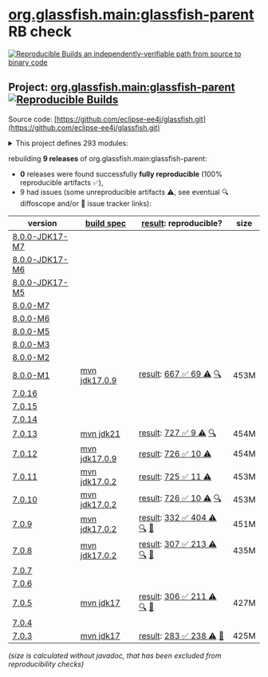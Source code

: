 [org.glassfish.main:glassfish-parent](https://central.sonatype.com/artifact/org.glassfish.main/glassfish-parent/versions) RB check
=======

[![Reproducible Builds](https://reproducible-builds.org/images/logos/rb.svg) an independently-verifiable path from source to binary code](https://reproducible-builds.org/)

## Project: [org.glassfish.main:glassfish-parent](https://central.sonatype.com/artifact/org.glassfish.main/glassfish-parent/versions) [![Reproducible Builds](https://img.shields.io/endpoint?url=https://raw.githubusercontent.com/jvm-repo-rebuild/reproducible-central/master/content/org/glassfish/main/badge.json)](https://github.com/jvm-repo-rebuild/reproducible-central/blob/master/content/org/glassfish/main/README.md)

Source code: [https://github.com/eclipse-ee4j/glassfish.git](https://github.com/eclipse-ee4j/glassfish.git)

<details><summary>This project defines 293 modules:</summary>

* [org.glassfish.docs:distribution](https://central.sonatype.com/artifact/org.glassfish.docs/distribution/8.0.0-M1)
* [org.glassfish.docs:docs](https://central.sonatype.com/artifact/org.glassfish.docs/docs/8.0.0-M1)
* [org.glassfish.main.admin:admin](https://central.sonatype.com/artifact/org.glassfish.main.admin/admin/8.0.0-M1)
* [org.glassfish.main.admin:admin-cli](https://central.sonatype.com/artifact/org.glassfish.main.admin/admin-cli/8.0.0-M1)
* [org.glassfish.main.admin:admin-core](https://central.sonatype.com/artifact/org.glassfish.main.admin/admin-core/8.0.0-M1)
* [org.glassfish.main.admin:admin-util](https://central.sonatype.com/artifact/org.glassfish.main.admin/admin-util/8.0.0-M1)
* [org.glassfish.main.admin:appserver-cli](https://central.sonatype.com/artifact/org.glassfish.main.admin/appserver-cli/8.0.0-M1)
* [org.glassfish.main.admin:appserver-domain](https://central.sonatype.com/artifact/org.glassfish.main.admin/appserver-domain/8.0.0-M1)
* [org.glassfish.main.admin:backup](https://central.sonatype.com/artifact/org.glassfish.main.admin/backup/8.0.0-M1)
* [org.glassfish.main.admin:cli-optional](https://central.sonatype.com/artifact/org.glassfish.main.admin/cli-optional/8.0.0-M1)
* [org.glassfish.main.admin:config-api](https://central.sonatype.com/artifact/org.glassfish.main.admin/config-api/8.0.0-M1)
* [org.glassfish.main.admin:gf-restadmin-connector](https://central.sonatype.com/artifact/org.glassfish.main.admin/gf-restadmin-connector/8.0.0-M1)
* [org.glassfish.main.admin:launcher](https://central.sonatype.com/artifact/org.glassfish.main.admin/launcher/8.0.0-M1)
* [org.glassfish.main.admin:monitoring-core](https://central.sonatype.com/artifact/org.glassfish.main.admin/monitoring-core/8.0.0-M1)
* [org.glassfish.main.admin:nucleus-admin](https://central.sonatype.com/artifact/org.glassfish.main.admin/nucleus-admin/8.0.0-M1)
* [org.glassfish.main.admin:nucleus-domain](https://central.sonatype.com/artifact/org.glassfish.main.admin/nucleus-domain/8.0.0-M1)
* [org.glassfish.main.admin:rest-client](https://central.sonatype.com/artifact/org.glassfish.main.admin/rest-client/8.0.0-M1)
* [org.glassfish.main.admin:rest-service](https://central.sonatype.com/artifact/org.glassfish.main.admin/rest-service/8.0.0-M1)
* [org.glassfish.main.admin:rest-service-parent](https://central.sonatype.com/artifact/org.glassfish.main.admin/rest-service-parent/8.0.0-M1)
* [org.glassfish.main.admin:rest-testing](https://central.sonatype.com/artifact/org.glassfish.main.admin/rest-testing/8.0.0-M1)
* [org.glassfish.main.admin:server-mgmt](https://central.sonatype.com/artifact/org.glassfish.main.admin/server-mgmt/8.0.0-M1)
* [org.glassfish.main.admingui.connector:gf-admingui-connector](https://central.sonatype.com/artifact/org.glassfish.main.admingui.connector/gf-admingui-connector/8.0.0-M1)
* [org.glassfish.main.admingui:admingui](https://central.sonatype.com/artifact/org.glassfish.main.admingui/admingui/8.0.0-M1)
* [org.glassfish.main.admingui:console-cluster-plugin](https://central.sonatype.com/artifact/org.glassfish.main.admingui/console-cluster-plugin/8.0.0-M1)
* [org.glassfish.main.admingui:console-common](https://central.sonatype.com/artifact/org.glassfish.main.admingui/console-common/8.0.0-M1)
* [org.glassfish.main.admingui:console-common-full-plugin](https://central.sonatype.com/artifact/org.glassfish.main.admingui/console-common-full-plugin/8.0.0-M1)
* [org.glassfish.main.admingui:console-community-branding-plugin](https://central.sonatype.com/artifact/org.glassfish.main.admingui/console-community-branding-plugin/8.0.0-M1)
* [org.glassfish.main.admingui:console-concurrent-plugin](https://central.sonatype.com/artifact/org.glassfish.main.admingui/console-concurrent-plugin/8.0.0-M1)
* [org.glassfish.main.admingui:console-corba-plugin](https://central.sonatype.com/artifact/org.glassfish.main.admingui/console-corba-plugin/8.0.0-M1)
* [org.glassfish.main.admingui:console-core](https://central.sonatype.com/artifact/org.glassfish.main.admingui/console-core/8.0.0-M1)
* [org.glassfish.main.admingui:console-ejb-lite-plugin](https://central.sonatype.com/artifact/org.glassfish.main.admingui/console-ejb-lite-plugin/8.0.0-M1)
* [org.glassfish.main.admingui:console-ejb-plugin](https://central.sonatype.com/artifact/org.glassfish.main.admingui/console-ejb-plugin/8.0.0-M1)
* [org.glassfish.main.admingui:console-jca-plugin](https://central.sonatype.com/artifact/org.glassfish.main.admingui/console-jca-plugin/8.0.0-M1)
* [org.glassfish.main.admingui:console-jdbc-plugin](https://central.sonatype.com/artifact/org.glassfish.main.admingui/console-jdbc-plugin/8.0.0-M1)
* [org.glassfish.main.admingui:console-jms-plugin](https://central.sonatype.com/artifact/org.glassfish.main.admingui/console-jms-plugin/8.0.0-M1)
* [org.glassfish.main.admingui:console-jts-plugin](https://central.sonatype.com/artifact/org.glassfish.main.admingui/console-jts-plugin/8.0.0-M1)
* [org.glassfish.main.admingui:console-plugin-service](https://central.sonatype.com/artifact/org.glassfish.main.admingui/console-plugin-service/8.0.0-M1)
* [org.glassfish.main.admingui:console-web-plugin](https://central.sonatype.com/artifact/org.glassfish.main.admingui/console-web-plugin/8.0.0-M1)
* [org.glassfish.main.admingui:dataprovider](https://central.sonatype.com/artifact/org.glassfish.main.admingui/dataprovider/8.0.0-M1)
* [org.glassfish.main.admingui:glassfish-osgi-console-plugin](https://central.sonatype.com/artifact/org.glassfish.main.admingui/glassfish-osgi-console-plugin/8.0.0-M1)
* [org.glassfish.main.admingui:war](https://central.sonatype.com/artifact/org.glassfish.main.admingui/war/8.0.0-M1)
* [org.glassfish.main.appclient.server:appclient-connector](https://central.sonatype.com/artifact/org.glassfish.main.appclient.server/appclient-connector/8.0.0-M1)
* [org.glassfish.main.appclient.server:appclient-server-core](https://central.sonatype.com/artifact/org.glassfish.main.appclient.server/appclient-server-core/8.0.0-M1)
* [org.glassfish.main.appclient:acc-config](https://central.sonatype.com/artifact/org.glassfish.main.appclient/acc-config/8.0.0-M1)
* [org.glassfish.main.appclient:appclient-scripts](https://central.sonatype.com/artifact/org.glassfish.main.appclient/appclient-scripts/8.0.0-M1)
* [org.glassfish.main.appclient:client](https://central.sonatype.com/artifact/org.glassfish.main.appclient/client/8.0.0-M1)
* [org.glassfish.main.appclient:gf-client](https://central.sonatype.com/artifact/org.glassfish.main.appclient/gf-client/8.0.0-M1)
* [org.glassfish.main.appclient:gf-client-module](https://central.sonatype.com/artifact/org.glassfish.main.appclient/gf-client-module/8.0.0-M1)
* [org.glassfish.main.appclient:server](https://central.sonatype.com/artifact/org.glassfish.main.appclient/server/8.0.0-M1)
* [org.glassfish.main.batch:batch](https://central.sonatype.com/artifact/org.glassfish.main.batch/batch/8.0.0-M1)
* [org.glassfish.main.batch:batch-databases](https://central.sonatype.com/artifact/org.glassfish.main.batch/batch-databases/8.0.0-M1)
* [org.glassfish.main.batch:glassfish-batch-commands](https://central.sonatype.com/artifact/org.glassfish.main.batch/glassfish-batch-commands/8.0.0-M1)
* [org.glassfish.main.batch:glassfish-batch-connector](https://central.sonatype.com/artifact/org.glassfish.main.batch/glassfish-batch-connector/8.0.0-M1)
* [org.glassfish.main.cluster:cluster](https://central.sonatype.com/artifact/org.glassfish.main.cluster/cluster/8.0.0-M1)
* [org.glassfish.main.cluster:cluster-admin](https://central.sonatype.com/artifact/org.glassfish.main.cluster/cluster-admin/8.0.0-M1)
* [org.glassfish.main.cluster:cluster-cli](https://central.sonatype.com/artifact/org.glassfish.main.cluster/cluster-cli/8.0.0-M1)
* [org.glassfish.main.cluster:cluster-common](https://central.sonatype.com/artifact/org.glassfish.main.cluster/cluster-common/8.0.0-M1)
* [org.glassfish.main.cluster:cluster-ssh](https://central.sonatype.com/artifact/org.glassfish.main.cluster/cluster-ssh/8.0.0-M1)
* [org.glassfish.main.cluster:gms-adapter](https://central.sonatype.com/artifact/org.glassfish.main.cluster/gms-adapter/8.0.0-M1)
* [org.glassfish.main.cluster:gms-bootstrap](https://central.sonatype.com/artifact/org.glassfish.main.cluster/gms-bootstrap/8.0.0-M1)
* [org.glassfish.main.common:amx-core](https://central.sonatype.com/artifact/org.glassfish.main.common/amx-core/8.0.0-M1)
* [org.glassfish.main.common:amx-jakartaee](https://central.sonatype.com/artifact/org.glassfish.main.common/amx-jakartaee/8.0.0-M1)
* [org.glassfish.main.common:annotation-framework](https://central.sonatype.com/artifact/org.glassfish.main.common/annotation-framework/8.0.0-M1)
* [org.glassfish.main.common:common](https://central.sonatype.com/artifact/org.glassfish.main.common/common/8.0.0-M1)
* [org.glassfish.main.common:common-util](https://central.sonatype.com/artifact/org.glassfish.main.common/common-util/8.0.0-M1)
* [org.glassfish.main.common:container-common](https://central.sonatype.com/artifact/org.glassfish.main.common/container-common/8.0.0-M1)
* [org.glassfish.main.common:glassfish-api](https://central.sonatype.com/artifact/org.glassfish.main.common/glassfish-api/8.0.0-M1)
* [org.glassfish.main.common:glassfish-ee-api](https://central.sonatype.com/artifact/org.glassfish.main.common/glassfish-ee-api/8.0.0-M1)
* [org.glassfish.main.common:glassfish-mbeanserver](https://central.sonatype.com/artifact/org.glassfish.main.common/glassfish-mbeanserver/8.0.0-M1)
* [org.glassfish.main.common:glassfish-naming](https://central.sonatype.com/artifact/org.glassfish.main.common/glassfish-naming/8.0.0-M1)
* [org.glassfish.main.common:internal-api](https://central.sonatype.com/artifact/org.glassfish.main.common/internal-api/8.0.0-M1)
* [org.glassfish.main.common:nucleus-common](https://central.sonatype.com/artifact/org.glassfish.main.common/nucleus-common/8.0.0-M1)
* [org.glassfish.main.common:scattered-archive-api](https://central.sonatype.com/artifact/org.glassfish.main.common/scattered-archive-api/8.0.0-M1)
* [org.glassfish.main.common:simple-glassfish-api](https://central.sonatype.com/artifact/org.glassfish.main.common/simple-glassfish-api/8.0.0-M1)
* [org.glassfish.main.common:stats77](https://central.sonatype.com/artifact/org.glassfish.main.common/stats77/8.0.0-M1)
* [org.glassfish.main.concurrent:concurrent](https://central.sonatype.com/artifact/org.glassfish.main.concurrent/concurrent/8.0.0-M1)
* [org.glassfish.main.concurrent:concurrent-connector](https://central.sonatype.com/artifact/org.glassfish.main.concurrent/concurrent-connector/8.0.0-M1)
* [org.glassfish.main.concurrent:concurrent-impl](https://central.sonatype.com/artifact/org.glassfish.main.concurrent/concurrent-impl/8.0.0-M1)
* [org.glassfish.main.connectors:connectors](https://central.sonatype.com/artifact/org.glassfish.main.connectors/connectors/8.0.0-M1)
* [org.glassfish.main.connectors:connectors-admin](https://central.sonatype.com/artifact/org.glassfish.main.connectors/connectors-admin/8.0.0-M1)
* [org.glassfish.main.connectors:connectors-inbound-runtime](https://central.sonatype.com/artifact/org.glassfish.main.connectors/connectors-inbound-runtime/8.0.0-M1)
* [org.glassfish.main.connectors:connectors-internal-api](https://central.sonatype.com/artifact/org.glassfish.main.connectors/connectors-internal-api/8.0.0-M1)
* [org.glassfish.main.connectors:connectors-runtime](https://central.sonatype.com/artifact/org.glassfish.main.connectors/connectors-runtime/8.0.0-M1)
* [org.glassfish.main.connectors:descriptors](https://central.sonatype.com/artifact/org.glassfish.main.connectors/descriptors/8.0.0-M1)
* [org.glassfish.main.connectors:gf-connectors-connector](https://central.sonatype.com/artifact/org.glassfish.main.connectors/gf-connectors-connector/8.0.0-M1)
* [org.glassfish.main.connectors:work-management](https://central.sonatype.com/artifact/org.glassfish.main.connectors/work-management/8.0.0-M1)
* [org.glassfish.main.core:api-exporter](https://central.sonatype.com/artifact/org.glassfish.main.core/api-exporter/8.0.0-M1)
* [org.glassfish.main.core:api-exporter-fragment](https://central.sonatype.com/artifact/org.glassfish.main.core/api-exporter-fragment/8.0.0-M1)
* [org.glassfish.main.core:context-propagation](https://central.sonatype.com/artifact/org.glassfish.main.core/context-propagation/8.0.0-M1)
* [org.glassfish.main.core:core](https://central.sonatype.com/artifact/org.glassfish.main.core/core/8.0.0-M1)
* [org.glassfish.main.core:glassfish](https://central.sonatype.com/artifact/org.glassfish.main.core/glassfish/8.0.0-M1)
* [org.glassfish.main.core:glassfish-extra-jre-packages](https://central.sonatype.com/artifact/org.glassfish.main.core/glassfish-extra-jre-packages/8.0.0-M1)
* [org.glassfish.main.core:jakartaee-kernel](https://central.sonatype.com/artifact/org.glassfish.main.core/jakartaee-kernel/8.0.0-M1)
* [org.glassfish.main.core:kernel](https://central.sonatype.com/artifact/org.glassfish.main.core/kernel/8.0.0-M1)
* [org.glassfish.main.core:logging](https://central.sonatype.com/artifact/org.glassfish.main.core/logging/8.0.0-M1)
* [org.glassfish.main.core:nucleus-core](https://central.sonatype.com/artifact/org.glassfish.main.core/nucleus-core/8.0.0-M1)
* [org.glassfish.main.deployment:appserver-dtds](https://central.sonatype.com/artifact/org.glassfish.main.deployment/appserver-dtds/8.0.0-M1)
* [org.glassfish.main.deployment:appserver-schemas](https://central.sonatype.com/artifact/org.glassfish.main.deployment/appserver-schemas/8.0.0-M1)
* [org.glassfish.main.deployment:deployment](https://central.sonatype.com/artifact/org.glassfish.main.deployment/deployment/8.0.0-M1)
* [org.glassfish.main.deployment:deployment-admin](https://central.sonatype.com/artifact/org.glassfish.main.deployment/deployment-admin/8.0.0-M1)
* [org.glassfish.main.deployment:deployment-autodeploy](https://central.sonatype.com/artifact/org.glassfish.main.deployment/deployment-autodeploy/8.0.0-M1)
* [org.glassfish.main.deployment:deployment-common](https://central.sonatype.com/artifact/org.glassfish.main.deployment/deployment-common/8.0.0-M1)
* [org.glassfish.main.deployment:deployment-jakartaee-core](https://central.sonatype.com/artifact/org.glassfish.main.deployment/deployment-jakartaee-core/8.0.0-M1)
* [org.glassfish.main.deployment:deployment-jakartaee-full](https://central.sonatype.com/artifact/org.glassfish.main.deployment/deployment-jakartaee-full/8.0.0-M1)
* [org.glassfish.main.deployment:dol](https://central.sonatype.com/artifact/org.glassfish.main.deployment/dol/8.0.0-M1)
* [org.glassfish.main.deployment:nucleus-deployment](https://central.sonatype.com/artifact/org.glassfish.main.deployment/nucleus-deployment/8.0.0-M1)
* [org.glassfish.main.deployment:nucleus-dtds](https://central.sonatype.com/artifact/org.glassfish.main.deployment/nucleus-dtds/8.0.0-M1)
* [org.glassfish.main.deployment:nucleus-schemas](https://central.sonatype.com/artifact/org.glassfish.main.deployment/nucleus-schemas/8.0.0-M1)
* [org.glassfish.main.diagnostics:diagnostics-api](https://central.sonatype.com/artifact/org.glassfish.main.diagnostics/diagnostics-api/8.0.0-M1)
* [org.glassfish.main.diagnostics:diagnostics-context](https://central.sonatype.com/artifact/org.glassfish.main.diagnostics/diagnostics-context/8.0.0-M1)
* [org.glassfish.main.diagnostics:nucleus-diagnostics](https://central.sonatype.com/artifact/org.glassfish.main.diagnostics/nucleus-diagnostics/8.0.0-M1)
* [org.glassfish.main.distributions:atomic](https://central.sonatype.com/artifact/org.glassfish.main.distributions/atomic/8.0.0-M1)
* [org.glassfish.main.distributions:distributions](https://central.sonatype.com/artifact/org.glassfish.main.distributions/distributions/8.0.0-M1)
* [org.glassfish.main.distributions:glassfish](https://central.sonatype.com/artifact/org.glassfish.main.distributions/glassfish/8.0.0-M1)
* [org.glassfish.main.distributions:glassfish-common](https://central.sonatype.com/artifact/org.glassfish.main.distributions/glassfish-common/8.0.0-M1)
* [org.glassfish.main.distributions:nucleus-common](https://central.sonatype.com/artifact/org.glassfish.main.distributions/nucleus-common/8.0.0-M1)
* [org.glassfish.main.distributions:nucleus-distributions](https://central.sonatype.com/artifact/org.glassfish.main.distributions/nucleus-distributions/8.0.0-M1)
* [org.glassfish.main.distributions:nucleus-new](https://central.sonatype.com/artifact/org.glassfish.main.distributions/nucleus-new/8.0.0-M1)
* [org.glassfish.main.distributions:web](https://central.sonatype.com/artifact/org.glassfish.main.distributions/web/8.0.0-M1)
* [org.glassfish.main.ejb:ejb](https://central.sonatype.com/artifact/org.glassfish.main.ejb/ejb/8.0.0-M1)
* [org.glassfish.main.ejb:ejb-all](https://central.sonatype.com/artifact/org.glassfish.main.ejb/ejb-all/8.0.0-M1)
* [org.glassfish.main.ejb:ejb-client](https://central.sonatype.com/artifact/org.glassfish.main.ejb/ejb-client/8.0.0-M1)
* [org.glassfish.main.ejb:ejb-container](https://central.sonatype.com/artifact/org.glassfish.main.ejb/ejb-container/8.0.0-M1)
* [org.glassfish.main.ejb:ejb-full-container](https://central.sonatype.com/artifact/org.glassfish.main.ejb/ejb-full-container/8.0.0-M1)
* [org.glassfish.main.ejb:ejb-internal-api](https://central.sonatype.com/artifact/org.glassfish.main.ejb/ejb-internal-api/8.0.0-M1)
* [org.glassfish.main.ejb:ejb-timer-databases](https://central.sonatype.com/artifact/org.glassfish.main.ejb/ejb-timer-databases/8.0.0-M1)
* [org.glassfish.main.ejb:ejb-timer-service-app](https://central.sonatype.com/artifact/org.glassfish.main.ejb/ejb-timer-service-app/8.0.0-M1)
* [org.glassfish.main.ejb:gf-ejb-connector](https://central.sonatype.com/artifact/org.glassfish.main.ejb/gf-ejb-connector/8.0.0-M1)
* [org.glassfish.main.extras:appserv-rt](https://central.sonatype.com/artifact/org.glassfish.main.extras/appserv-rt/8.0.0-M1)
* [org.glassfish.main.extras:appserv-rt-frag](https://central.sonatype.com/artifact/org.glassfish.main.extras/appserv-rt-frag/8.0.0-M1)
* [org.glassfish.main.extras:appserv-rt-pom](https://central.sonatype.com/artifact/org.glassfish.main.extras/appserv-rt-pom/8.0.0-M1)
* [org.glassfish.main.extras:bootstrap](https://central.sonatype.com/artifact/org.glassfish.main.extras/bootstrap/8.0.0-M1)
* [org.glassfish.main.extras:embedded](https://central.sonatype.com/artifact/org.glassfish.main.extras/embedded/8.0.0-M1)
* [org.glassfish.main.extras:extras](https://central.sonatype.com/artifact/org.glassfish.main.extras/extras/8.0.0-M1)
* [org.glassfish.main.extras:glassfish-embedded-all](https://central.sonatype.com/artifact/org.glassfish.main.extras/glassfish-embedded-all/8.0.0-M1)
* [org.glassfish.main.extras:glassfish-embedded-common](https://central.sonatype.com/artifact/org.glassfish.main.extras/glassfish-embedded-common/8.0.0-M1)
* [org.glassfish.main.extras:glassfish-embedded-nucleus](https://central.sonatype.com/artifact/org.glassfish.main.extras/glassfish-embedded-nucleus/8.0.0-M1)
* [org.glassfish.main.extras:glassfish-embedded-shell](https://central.sonatype.com/artifact/org.glassfish.main.extras/glassfish-embedded-shell/8.0.0-M1)
* [org.glassfish.main.extras:glassfish-embedded-shell-frag](https://central.sonatype.com/artifact/org.glassfish.main.extras/glassfish-embedded-shell-frag/8.0.0-M1)
* [org.glassfish.main.extras:glassfish-embedded-shell-jar](https://central.sonatype.com/artifact/org.glassfish.main.extras/glassfish-embedded-shell-jar/8.0.0-M1)
* [org.glassfish.main.extras:glassfish-embedded-static-shell](https://central.sonatype.com/artifact/org.glassfish.main.extras/glassfish-embedded-static-shell/8.0.0-M1)
* [org.glassfish.main.extras:glassfish-embedded-static-shell-frag](https://central.sonatype.com/artifact/org.glassfish.main.extras/glassfish-embedded-static-shell-frag/8.0.0-M1)
* [org.glassfish.main.extras:glassfish-embedded-web](https://central.sonatype.com/artifact/org.glassfish.main.extras/glassfish-embedded-web/8.0.0-M1)
* [org.glassfish.main.extras:installroot-builder](https://central.sonatype.com/artifact/org.glassfish.main.extras/installroot-builder/8.0.0-M1)
* [org.glassfish.main.extras:instanceroot-builder](https://central.sonatype.com/artifact/org.glassfish.main.extras/instanceroot-builder/8.0.0-M1)
* [org.glassfish.main.extras:jakartaee](https://central.sonatype.com/artifact/org.glassfish.main.extras/jakartaee/8.0.0-M1)
* [org.glassfish.main.extras:jakartaee-frag](https://central.sonatype.com/artifact/org.glassfish.main.extras/jakartaee-frag/8.0.0-M1)
* [org.glassfish.main.extras:jakartaee-pom](https://central.sonatype.com/artifact/org.glassfish.main.extras/jakartaee-pom/8.0.0-M1)
* [org.glassfish.main.extras:osgi-main](https://central.sonatype.com/artifact/org.glassfish.main.extras/osgi-main/8.0.0-M1)
* [org.glassfish.main.extras:osgi-modules-uninstaller](https://central.sonatype.com/artifact/org.glassfish.main.extras/osgi-modules-uninstaller/8.0.0-M1)
* [org.glassfish.main.extras:tests-embedded](https://central.sonatype.com/artifact/org.glassfish.main.extras/tests-embedded/8.0.0-M1)
* [org.glassfish.main.featuresets:atomic](https://central.sonatype.com/artifact/org.glassfish.main.featuresets/atomic/8.0.0-M1)
* [org.glassfish.main.featuresets:debug](https://central.sonatype.com/artifact/org.glassfish.main.featuresets/debug/8.0.0-M1)
* [org.glassfish.main.featuresets:featuresets](https://central.sonatype.com/artifact/org.glassfish.main.featuresets/featuresets/8.0.0-M1)
* [org.glassfish.main.featuresets:glassfish](https://central.sonatype.com/artifact/org.glassfish.main.featuresets/glassfish/8.0.0-M1)
* [org.glassfish.main.featuresets:nucleus](https://central.sonatype.com/artifact/org.glassfish.main.featuresets/nucleus/8.0.0-M1)
* [org.glassfish.main.featuresets:nucleus-featuresets](https://central.sonatype.com/artifact/org.glassfish.main.featuresets/nucleus-featuresets/8.0.0-M1)
* [org.glassfish.main.featuresets:web](https://central.sonatype.com/artifact/org.glassfish.main.featuresets/web/8.0.0-M1)
* [org.glassfish.main.flashlight:flashlight-agent](https://central.sonatype.com/artifact/org.glassfish.main.flashlight/flashlight-agent/8.0.0-M1)
* [org.glassfish.main.flashlight:flashlight-client](https://central.sonatype.com/artifact/org.glassfish.main.flashlight/flashlight-client/8.0.0-M1)
* [org.glassfish.main.flashlight:flashlight-extra-jdk-packages](https://central.sonatype.com/artifact/org.glassfish.main.flashlight/flashlight-extra-jdk-packages/8.0.0-M1)
* [org.glassfish.main.flashlight:flashlight-framework](https://central.sonatype.com/artifact/org.glassfish.main.flashlight/flashlight-framework/8.0.0-M1)
* [org.glassfish.main.flashlight:glassfish-flashlight](https://central.sonatype.com/artifact/org.glassfish.main.flashlight/glassfish-flashlight/8.0.0-M1)
* [org.glassfish.main.flashlight:nucleus-flashlight](https://central.sonatype.com/artifact/org.glassfish.main.flashlight/nucleus-flashlight/8.0.0-M1)
* [org.glassfish.main.grizzly:glassfish-grizzly](https://central.sonatype.com/artifact/org.glassfish.main.grizzly/glassfish-grizzly/8.0.0-M1)
* [org.glassfish.main.grizzly:glassfish-grizzly-container](https://central.sonatype.com/artifact/org.glassfish.main.grizzly/glassfish-grizzly-container/8.0.0-M1)
* [org.glassfish.main.grizzly:glassfish-grizzly-extra-all](https://central.sonatype.com/artifact/org.glassfish.main.grizzly/glassfish-grizzly-extra-all/8.0.0-M1)
* [org.glassfish.main.grizzly:grizzly-config](https://central.sonatype.com/artifact/org.glassfish.main.grizzly/grizzly-config/8.0.0-M1)
* [org.glassfish.main.grizzly:nucleus-grizzly](https://central.sonatype.com/artifact/org.glassfish.main.grizzly/nucleus-grizzly/8.0.0-M1)
* [org.glassfish.main.grizzly:nucleus-grizzly-all](https://central.sonatype.com/artifact/org.glassfish.main.grizzly/nucleus-grizzly-all/8.0.0-M1)
* [org.glassfish.main.ha:ha](https://central.sonatype.com/artifact/org.glassfish.main.ha/ha/8.0.0-M1)
* [org.glassfish.main.ha:ha-file-store](https://central.sonatype.com/artifact/org.glassfish.main.ha/ha-file-store/8.0.0-M1)
* [org.glassfish.main.ha:ha-shoal-cache-bootstrap](https://central.sonatype.com/artifact/org.glassfish.main.ha/ha-shoal-cache-bootstrap/8.0.0-M1)
* [org.glassfish.main.ha:ha-shoal-cache-store](https://central.sonatype.com/artifact/org.glassfish.main.ha/ha-shoal-cache-store/8.0.0-M1)
* [org.glassfish.main.hk2:config-types](https://central.sonatype.com/artifact/org.glassfish.main.hk2/config-types/8.0.0-M1)
* [org.glassfish.main.hk2:glassfish-nucleus-hk2](https://central.sonatype.com/artifact/org.glassfish.main.hk2/glassfish-nucleus-hk2/8.0.0-M1)
* [org.glassfish.main.hk2:hk2-config](https://central.sonatype.com/artifact/org.glassfish.main.hk2/hk2-config/8.0.0-M1)
* [org.glassfish.main.hk2:tiger-types](https://central.sonatype.com/artifact/org.glassfish.main.hk2/tiger-types/8.0.0-M1)
* [org.glassfish.main.jackson.module:jackson-module-jakarta-xmlbind-annotations](https://central.sonatype.com/artifact/org.glassfish.main.jackson.module/jackson-module-jakarta-xmlbind-annotations/8.0.0-M1)
* [org.glassfish.main.jdbc.jdbc-ra.jdbc-core:jdbc-core](https://central.sonatype.com/artifact/org.glassfish.main.jdbc.jdbc-ra.jdbc-core/jdbc-core/8.0.0-M1)
* [org.glassfish.main.jdbc.jdbc-ra.jdbc-ra-distribution:jdbc-ra](https://central.sonatype.com/artifact/org.glassfish.main.jdbc.jdbc-ra.jdbc-ra-distribution/jdbc-ra/8.0.0-M1)
* [org.glassfish.main.jdbc.jdbc-ra.jdbc40:jdbc40](https://central.sonatype.com/artifact/org.glassfish.main.jdbc.jdbc-ra.jdbc40/jdbc40/8.0.0-M1)
* [org.glassfish.main.jdbc.jdbc-ra:jdbc-ra](https://central.sonatype.com/artifact/org.glassfish.main.jdbc.jdbc-ra/jdbc-ra/8.0.0-M1)
* [org.glassfish.main.jdbc:jdbc](https://central.sonatype.com/artifact/org.glassfish.main.jdbc/jdbc/8.0.0-M1)
* [org.glassfish.main.jdbc:jdbc-admin](https://central.sonatype.com/artifact/org.glassfish.main.jdbc/jdbc-admin/8.0.0-M1)
* [org.glassfish.main.jdbc:jdbc-config](https://central.sonatype.com/artifact/org.glassfish.main.jdbc/jdbc-config/8.0.0-M1)
* [org.glassfish.main.jdbc:jdbc-runtime](https://central.sonatype.com/artifact/org.glassfish.main.jdbc/jdbc-runtime/8.0.0-M1)
* [org.glassfish.main.jdbc:templates](https://central.sonatype.com/artifact/org.glassfish.main.jdbc/templates/8.0.0-M1)
* [org.glassfish.main.jms:gf-jms-connector](https://central.sonatype.com/artifact/org.glassfish.main.jms/gf-jms-connector/8.0.0-M1)
* [org.glassfish.main.jms:gf-jms-injection](https://central.sonatype.com/artifact/org.glassfish.main.jms/gf-jms-injection/8.0.0-M1)
* [org.glassfish.main.jms:jms](https://central.sonatype.com/artifact/org.glassfish.main.jms/jms/8.0.0-M1)
* [org.glassfish.main.jms:jms-admin](https://central.sonatype.com/artifact/org.glassfish.main.jms/jms-admin/8.0.0-M1)
* [org.glassfish.main.jms:jms-core](https://central.sonatype.com/artifact/org.glassfish.main.jms/jms-core/8.0.0-M1)
* [org.glassfish.main.jms:jmsra](https://central.sonatype.com/artifact/org.glassfish.main.jms/jmsra/8.0.0-M1)
* [org.glassfish.main.ldapbp:ldapbp](https://central.sonatype.com/artifact/org.glassfish.main.ldapbp/ldapbp/8.0.0-M1)
* [org.glassfish.main.libpam4j:libpam4j](https://central.sonatype.com/artifact/org.glassfish.main.libpam4j/libpam4j/8.0.0-M1)
* [org.glassfish.main.loadbalancer:gf-load-balancer-connector](https://central.sonatype.com/artifact/org.glassfish.main.loadbalancer/gf-load-balancer-connector/8.0.0-M1)
* [org.glassfish.main.loadbalancer:load-balancer](https://central.sonatype.com/artifact/org.glassfish.main.loadbalancer/load-balancer/8.0.0-M1)
* [org.glassfish.main.loadbalancer:load-balancer-admin](https://central.sonatype.com/artifact/org.glassfish.main.loadbalancer/load-balancer-admin/8.0.0-M1)
* [org.glassfish.main.microprofile:microprofile-config](https://central.sonatype.com/artifact/org.glassfish.main.microprofile/microprofile-config/8.0.0-M1)
* [org.glassfish.main.microprofile:microprofile-connectors](https://central.sonatype.com/artifact/org.glassfish.main.microprofile/microprofile-connectors/8.0.0-M1)
* [org.glassfish.main.microprofile:microprofile-parent](https://central.sonatype.com/artifact/org.glassfish.main.microprofile/microprofile-parent/8.0.0-M1)
* [org.glassfish.main.orb:orb](https://central.sonatype.com/artifact/org.glassfish.main.orb/orb/8.0.0-M1)
* [org.glassfish.main.orb:orb-connector](https://central.sonatype.com/artifact/org.glassfish.main.orb/orb-connector/8.0.0-M1)
* [org.glassfish.main.orb:orb-enabler](https://central.sonatype.com/artifact/org.glassfish.main.orb/orb-enabler/8.0.0-M1)
* [org.glassfish.main.orb:orb-iiop](https://central.sonatype.com/artifact/org.glassfish.main.orb/orb-iiop/8.0.0-M1)
* [org.glassfish.main.osgi-platforms:felix](https://central.sonatype.com/artifact/org.glassfish.main.osgi-platforms/felix/8.0.0-M1)
* [org.glassfish.main.osgi-platforms:felix-webconsole-extension](https://central.sonatype.com/artifact/org.glassfish.main.osgi-platforms/felix-webconsole-extension/8.0.0-M1)
* [org.glassfish.main.osgi-platforms:osgi-cli-interactive](https://central.sonatype.com/artifact/org.glassfish.main.osgi-platforms/osgi-cli-interactive/8.0.0-M1)
* [org.glassfish.main.osgi-platforms:osgi-cli-remote](https://central.sonatype.com/artifact/org.glassfish.main.osgi-platforms/osgi-cli-remote/8.0.0-M1)
* [org.glassfish.main.osgi-platforms:osgi-console-extensions](https://central.sonatype.com/artifact/org.glassfish.main.osgi-platforms/osgi-console-extensions/8.0.0-M1)
* [org.glassfish.main.osgi-platforms:osgi-container](https://central.sonatype.com/artifact/org.glassfish.main.osgi-platforms/osgi-container/8.0.0-M1)
* [org.glassfish.main.osgi-platforms:osgi-platforms](https://central.sonatype.com/artifact/org.glassfish.main.osgi-platforms/osgi-platforms/8.0.0-M1)
* [org.glassfish.main.persistence.cmp:cmp](https://central.sonatype.com/artifact/org.glassfish.main.persistence.cmp/cmp/8.0.0-M1)
* [org.glassfish.main.persistence.cmp:cmp-all](https://central.sonatype.com/artifact/org.glassfish.main.persistence.cmp/cmp-all/8.0.0-M1)
* [org.glassfish.main.persistence.cmp:cmp-ejb-mapping](https://central.sonatype.com/artifact/org.glassfish.main.persistence.cmp/cmp-ejb-mapping/8.0.0-M1)
* [org.glassfish.main.persistence.cmp:cmp-enhancer](https://central.sonatype.com/artifact/org.glassfish.main.persistence.cmp/cmp-enhancer/8.0.0-M1)
* [org.glassfish.main.persistence.cmp:cmp-generator-database](https://central.sonatype.com/artifact/org.glassfish.main.persistence.cmp/cmp-generator-database/8.0.0-M1)
* [org.glassfish.main.persistence.cmp:cmp-internal-api](https://central.sonatype.com/artifact/org.glassfish.main.persistence.cmp/cmp-internal-api/8.0.0-M1)
* [org.glassfish.main.persistence.cmp:cmp-model](https://central.sonatype.com/artifact/org.glassfish.main.persistence.cmp/cmp-model/8.0.0-M1)
* [org.glassfish.main.persistence.cmp:cmp-scripts](https://central.sonatype.com/artifact/org.glassfish.main.persistence.cmp/cmp-scripts/8.0.0-M1)
* [org.glassfish.main.persistence.cmp:cmp-support-ejb](https://central.sonatype.com/artifact/org.glassfish.main.persistence.cmp/cmp-support-ejb/8.0.0-M1)
* [org.glassfish.main.persistence.cmp:cmp-support-sqlstore](https://central.sonatype.com/artifact/org.glassfish.main.persistence.cmp/cmp-support-sqlstore/8.0.0-M1)
* [org.glassfish.main.persistence.cmp:cmp-utility](https://central.sonatype.com/artifact/org.glassfish.main.persistence.cmp/cmp-utility/8.0.0-M1)
* [org.glassfish.main.persistence:eclipselink-wrapper](https://central.sonatype.com/artifact/org.glassfish.main.persistence/eclipselink-wrapper/8.0.0-M1)
* [org.glassfish.main.persistence:entitybean-container](https://central.sonatype.com/artifact/org.glassfish.main.persistence/entitybean-container/8.0.0-M1)
* [org.glassfish.main.persistence:gf-jpa-connector](https://central.sonatype.com/artifact/org.glassfish.main.persistence/gf-jpa-connector/8.0.0-M1)
* [org.glassfish.main.persistence:glassfish-oracle-jdbc-driver-packages](https://central.sonatype.com/artifact/org.glassfish.main.persistence/glassfish-oracle-jdbc-driver-packages/8.0.0-M1)
* [org.glassfish.main.persistence:jpa-container](https://central.sonatype.com/artifact/org.glassfish.main.persistence/jpa-container/8.0.0-M1)
* [org.glassfish.main.persistence:persistence](https://central.sonatype.com/artifact/org.glassfish.main.persistence/persistence/8.0.0-M1)
* [org.glassfish.main.persistence:persistence-common](https://central.sonatype.com/artifact/org.glassfish.main.persistence/persistence-common/8.0.0-M1)
* [org.glassfish.main.resourcebase.resources:nucleus-resources](https://central.sonatype.com/artifact/org.glassfish.main.resourcebase.resources/nucleus-resources/8.0.0-M1)
* [org.glassfish.main.resources:mail](https://central.sonatype.com/artifact/org.glassfish.main.resources/mail/8.0.0-M1)
* [org.glassfish.main.resources:mail-connector](https://central.sonatype.com/artifact/org.glassfish.main.resources/mail-connector/8.0.0-M1)
* [org.glassfish.main.resources:mail-runtime](https://central.sonatype.com/artifact/org.glassfish.main.resources/mail-runtime/8.0.0-M1)
* [org.glassfish.main.resources:resources](https://central.sonatype.com/artifact/org.glassfish.main.resources/resources/8.0.0-M1)
* [org.glassfish.main.resources:resources-connector](https://central.sonatype.com/artifact/org.glassfish.main.resources/resources-connector/8.0.0-M1)
* [org.glassfish.main.resources:resources-runtime](https://central.sonatype.com/artifact/org.glassfish.main.resources/resources-runtime/8.0.0-M1)
* [org.glassfish.main.security:appclient.security](https://central.sonatype.com/artifact/org.glassfish.main.security/appclient.security/8.0.0-M1)
* [org.glassfish.main.security:ejb.security](https://central.sonatype.com/artifact/org.glassfish.main.security/ejb.security/8.0.0-M1)
* [org.glassfish.main.security:jaspic.provider.framework](https://central.sonatype.com/artifact/org.glassfish.main.security/jaspic.provider.framework/8.0.0-M1)
* [org.glassfish.main.security:nucleus-security](https://central.sonatype.com/artifact/org.glassfish.main.security/nucleus-security/8.0.0-M1)
* [org.glassfish.main.security:security](https://central.sonatype.com/artifact/org.glassfish.main.security/security/8.0.0-M1)
* [org.glassfish.main.security:security-all](https://central.sonatype.com/artifact/org.glassfish.main.security/security-all/8.0.0-M1)
* [org.glassfish.main.security:security-ee](https://central.sonatype.com/artifact/org.glassfish.main.security/security-ee/8.0.0-M1)
* [org.glassfish.main.security:security-services](https://central.sonatype.com/artifact/org.glassfish.main.security/security-services/8.0.0-M1)
* [org.glassfish.main.security:securitymodule](https://central.sonatype.com/artifact/org.glassfish.main.security/securitymodule/8.0.0-M1)
* [org.glassfish.main.security:ssl-impl](https://central.sonatype.com/artifact/org.glassfish.main.security/ssl-impl/8.0.0-M1)
* [org.glassfish.main.security:websecurity](https://central.sonatype.com/artifact/org.glassfish.main.security/websecurity/8.0.0-M1)
* [org.glassfish.main.security:webservices.security](https://central.sonatype.com/artifact/org.glassfish.main.security/webservices.security/8.0.0-M1)
* [org.glassfish.main.transaction:jta](https://central.sonatype.com/artifact/org.glassfish.main.transaction/jta/8.0.0-M1)
* [org.glassfish.main.transaction:jts](https://central.sonatype.com/artifact/org.glassfish.main.transaction/jts/8.0.0-M1)
* [org.glassfish.main.transaction:transaction](https://central.sonatype.com/artifact/org.glassfish.main.transaction/transaction/8.0.0-M1)
* [org.glassfish.main.transaction:transaction-internal-api](https://central.sonatype.com/artifact/org.glassfish.main.transaction/transaction-internal-api/8.0.0-M1)
* [org.glassfish.main.web:cdi-api-fragment](https://central.sonatype.com/artifact/org.glassfish.main.web/cdi-api-fragment/8.0.0-M1)
* [org.glassfish.main.web:gf-web-connector](https://central.sonatype.com/artifact/org.glassfish.main.web/gf-web-connector/8.0.0-M1)
* [org.glassfish.main.web:gf-weld-connector](https://central.sonatype.com/artifact/org.glassfish.main.web/gf-weld-connector/8.0.0-M1)
* [org.glassfish.main.web:jersey-ejb-component-provider](https://central.sonatype.com/artifact/org.glassfish.main.web/jersey-ejb-component-provider/8.0.0-M1)
* [org.glassfish.main.web:jersey-mvc-connector](https://central.sonatype.com/artifact/org.glassfish.main.web/jersey-mvc-connector/8.0.0-M1)
* [org.glassfish.main.web:jsf-connector](https://central.sonatype.com/artifact/org.glassfish.main.web/jsf-connector/8.0.0-M1)
* [org.glassfish.main.web:jspcaching-connector](https://central.sonatype.com/artifact/org.glassfish.main.web/jspcaching-connector/8.0.0-M1)
* [org.glassfish.main.web:jstl-connector](https://central.sonatype.com/artifact/org.glassfish.main.web/jstl-connector/8.0.0-M1)
* [org.glassfish.main.web:war-util](https://central.sonatype.com/artifact/org.glassfish.main.web/war-util/8.0.0-M1)
* [org.glassfish.main.web:web](https://central.sonatype.com/artifact/org.glassfish.main.web/web/8.0.0-M1)
* [org.glassfish.main.web:web-cli](https://central.sonatype.com/artifact/org.glassfish.main.web/web-cli/8.0.0-M1)
* [org.glassfish.main.web:web-core](https://central.sonatype.com/artifact/org.glassfish.main.web/web-core/8.0.0-M1)
* [org.glassfish.main.web:web-embed](https://central.sonatype.com/artifact/org.glassfish.main.web/web-embed/8.0.0-M1)
* [org.glassfish.main.web:web-embed-api](https://central.sonatype.com/artifact/org.glassfish.main.web/web-embed-api/8.0.0-M1)
* [org.glassfish.main.web:web-glue](https://central.sonatype.com/artifact/org.glassfish.main.web/web-glue/8.0.0-M1)
* [org.glassfish.main.web:web-gui-plugin-common](https://central.sonatype.com/artifact/org.glassfish.main.web/web-gui-plugin-common/8.0.0-M1)
* [org.glassfish.main.web:web-ha](https://central.sonatype.com/artifact/org.glassfish.main.web/web-ha/8.0.0-M1)
* [org.glassfish.main.web:web-naming](https://central.sonatype.com/artifact/org.glassfish.main.web/web-naming/8.0.0-M1)
* [org.glassfish.main.web:web-sse](https://central.sonatype.com/artifact/org.glassfish.main.web/web-sse/8.0.0-M1)
* [org.glassfish.main.web:webtier-all](https://central.sonatype.com/artifact/org.glassfish.main.web/webtier-all/8.0.0-M1)
* [org.glassfish.main.web:weld-integration](https://central.sonatype.com/artifact/org.glassfish.main.web/weld-integration/8.0.0-M1)
* [org.glassfish.main.web:weld-integration-fragment](https://central.sonatype.com/artifact/org.glassfish.main.web/weld-integration-fragment/8.0.0-M1)
* [org.glassfish.main.web:weld-integration-test-fragment](https://central.sonatype.com/artifact/org.glassfish.main.web/weld-integration-test-fragment/8.0.0-M1)
* [org.glassfish.main.webservices:jsr109-impl](https://central.sonatype.com/artifact/org.glassfish.main.webservices/jsr109-impl/8.0.0-M1)
* [org.glassfish.main.webservices:metro-fragments](https://central.sonatype.com/artifact/org.glassfish.main.webservices/metro-fragments/8.0.0-M1)
* [org.glassfish.main.webservices:metro-glue](https://central.sonatype.com/artifact/org.glassfish.main.webservices/metro-glue/8.0.0-M1)
* [org.glassfish.main.webservices:soap-tcp](https://central.sonatype.com/artifact/org.glassfish.main.webservices/soap-tcp/8.0.0-M1)
* [org.glassfish.main.webservices:webservices](https://central.sonatype.com/artifact/org.glassfish.main.webservices/webservices/8.0.0-M1)
* [org.glassfish.main.webservices:webservices-connector](https://central.sonatype.com/artifact/org.glassfish.main.webservices/webservices-connector/8.0.0-M1)
* [org.glassfish.main.webservices:webservices-scripts](https://central.sonatype.com/artifact/org.glassfish.main.webservices/webservices-scripts/8.0.0-M1)
* [org.glassfish.main:ant-tasks](https://central.sonatype.com/artifact/org.glassfish.main/ant-tasks/8.0.0-M1)
* [org.glassfish.main:appclient](https://central.sonatype.com/artifact/org.glassfish.main/appclient/8.0.0-M1)
* [org.glassfish.main:glassfish-itest-tools](https://central.sonatype.com/artifact/org.glassfish.main/glassfish-itest-tools/8.0.0-M1)
* [org.glassfish.main:glassfish-jul-extension](https://central.sonatype.com/artifact/org.glassfish.main/glassfish-jul-extension/8.0.0-M1)
* [org.glassfish.main:glassfish-nucleus-parent](https://central.sonatype.com/artifact/org.glassfish.main/glassfish-nucleus-parent/8.0.0-M1)
* [org.glassfish.main:glassfish-parent](https://central.sonatype.com/artifact/org.glassfish.main/glassfish-parent/8.0.0-M1)
* [org.glassfish.main:hk2-config-generator](https://central.sonatype.com/artifact/org.glassfish.main/hk2-config-generator/8.0.0-M1)
* [org.glassfish.main:nucleus-parent](https://central.sonatype.com/artifact/org.glassfish.main/nucleus-parent/8.0.0-M1)
* [org.glassfish.main:test-utils](https://central.sonatype.com/artifact/org.glassfish.main/test-utils/8.0.0-M1)
</details>

rebuilding **9 releases** of org.glassfish.main:glassfish-parent:
- **0** releases were found successfully **fully reproducible** (100% reproducible artifacts :white_check_mark:),
- 9 had issues (some unreproducible artifacts :warning:, see eventual :mag: diffoscope and/or :memo: issue tracker links):

| version | [build spec](/BUILDSPEC.md) | [result](https://reproducible-builds.org/docs/jvm/): reproducible? | size |
| -- | --------- | ------ | -- |
| [8.0.0-JDK17-M7](https://central.sonatype.com/artifact/org.glassfish.main/glassfish-parent/8.0.0-JDK17-M7/pom) | | | |
| [8.0.0-JDK17-M6](https://central.sonatype.com/artifact/org.glassfish.main/glassfish-parent/8.0.0-JDK17-M6/pom) | | | |
| [8.0.0-JDK17-M5](https://central.sonatype.com/artifact/org.glassfish.main/glassfish-parent/8.0.0-JDK17-M5/pom) | | | |
| [8.0.0-M7](https://central.sonatype.com/artifact/org.glassfish.main/glassfish-parent/8.0.0-M7/pom) | | | |
| [8.0.0-M6](https://central.sonatype.com/artifact/org.glassfish.main/glassfish-parent/8.0.0-M6/pom) | | | |
| [8.0.0-M5](https://central.sonatype.com/artifact/org.glassfish.main/glassfish-parent/8.0.0-M5/pom) | | | |
| [8.0.0-M3](https://central.sonatype.com/artifact/org.glassfish.main/glassfish-parent/8.0.0-M3/pom) | | | |
| [8.0.0-M2](https://central.sonatype.com/artifact/org.glassfish.main/glassfish-parent/8.0.0-M2/pom) | | | |
| [8.0.0-M1](https://central.sonatype.com/artifact/org.glassfish.main/glassfish-parent/8.0.0-M1/pom) | [mvn jdk17.0.9](glassfish-8.0.0-M1.buildspec) | [result](glassfish-main-aggregator-8.0.0-M1.buildinfo): [667 :white_check_mark:  69 :warning:](glassfish-main-aggregator-8.0.0-M1.buildcompare) [:mag:](glassfish-main-aggregator-8.0.0-M1.diffoscope) | 453M |
| [7.0.16](https://central.sonatype.com/artifact/org.glassfish.main/glassfish-parent/7.0.16/pom) | | | |
| [7.0.15](https://central.sonatype.com/artifact/org.glassfish.main/glassfish-parent/7.0.15/pom) | | | |
| [7.0.14](https://central.sonatype.com/artifact/org.glassfish.main/glassfish-parent/7.0.14/pom) | | | |
| [7.0.13](https://central.sonatype.com/artifact/org.glassfish.main/glassfish-parent/7.0.13/pom) | [mvn jdk21](glassfish-7.0.13.buildspec) | [result](glassfish-main-aggregator-7.0.13.buildinfo): [727 :white_check_mark:  9 :warning:](glassfish-main-aggregator-7.0.13.buildcompare) [:mag:](glassfish-main-aggregator-7.0.13.diffoscope) | 454M |
| [7.0.12](https://central.sonatype.com/artifact/org.glassfish.main/glassfish-parent/7.0.12/pom) | [mvn jdk17.0.9](glassfish-7.0.12.buildspec) | [result](glassfish-main-aggregator-7.0.12.buildinfo): [726 :white_check_mark:  10 :warning:](glassfish-main-aggregator-7.0.12.buildcompare) | 454M |
| [7.0.11](https://central.sonatype.com/artifact/org.glassfish.main/glassfish-parent/7.0.11/pom) | [mvn jdk17.0.2](glassfish-7.0.11.buildspec) | [result](glassfish-main-aggregator-7.0.11.buildinfo): [725 :white_check_mark:  11 :warning:](glassfish-main-aggregator-7.0.11.buildcompare) | 453M |
| [7.0.10](https://central.sonatype.com/artifact/org.glassfish.main/glassfish-parent/7.0.10/pom) | [mvn jdk17.0.2](glassfish-7.0.10.buildspec) | [result](glassfish-main-aggregator-7.0.10.buildinfo): [726 :white_check_mark:  10 :warning:](glassfish-main-aggregator-7.0.10.buildcompare) [:mag:](glassfish-main-aggregator-7.0.10.diffoscope) | 453M |
| [7.0.9](https://central.sonatype.com/artifact/org.glassfish.main/glassfish-parent/7.0.9/pom) | [mvn jdk17.0.2](glassfish-7.0.9.buildspec) | [result](glassfish-main-aggregator-7.0.9.buildinfo): [332 :white_check_mark:  404 :warning:](glassfish-main-aggregator-7.0.9.buildcompare) [:mag:](glassfish-main-aggregator-7.0.9.diffoscope) [:memo:](https://github.com/eclipse-ee4j/glassfish/issues/24615) | 451M |
| [7.0.8](https://central.sonatype.com/artifact/org.glassfish.main/glassfish-parent/7.0.8/pom) | [mvn jdk17.0.2](glassfish-7.0.8.buildspec) | [result](glassfish-main-aggregator-7.0.8.buildinfo): [307 :white_check_mark:  213 :warning:](glassfish-main-aggregator-7.0.8.buildcompare) [:mag:](glassfish-main-aggregator-7.0.8.diffoscope) [:memo:](https://github.com/eclipse-ee4j/glassfish-hk2/pull/821) | 435M |
| [7.0.7](https://central.sonatype.com/artifact/org.glassfish.main/glassfish-parent/7.0.7/pom) | | | |
| [7.0.6](https://central.sonatype.com/artifact/org.glassfish.main/glassfish-parent/7.0.6/pom) | | | |
| [7.0.5](https://central.sonatype.com/artifact/org.glassfish.main/glassfish-parent/7.0.5/pom) | [mvn jdk17](glassfish-7.0.5.buildspec) | [result](glassfish-main-aggregator-7.0.5.buildinfo): [306 :white_check_mark:  211 :warning:](glassfish-main-aggregator-7.0.5.buildcompare) [:mag:](glassfish-main-aggregator-7.0.5.diffoscope) [:memo:](https://github.com/eclipse-ee4j/glassfish/pull/24462) | 427M |
| [7.0.4](https://central.sonatype.com/artifact/org.glassfish.main/glassfish-parent/7.0.4/pom) | | | |
| [7.0.3](https://central.sonatype.com/artifact/org.glassfish.main/glassfish-parent/7.0.3/pom) | [mvn jdk17](glassfish-7.0.3.buildspec) | [result](glassfish-main-aggregator-7.0.3.buildinfo): [283 :white_check_mark:  238 :warning:](glassfish-main-aggregator-7.0.3.buildcompare) [:memo:](https://github.com/eclipse-ee4j/glassfish/pull/24366) | 425M |

<i>(size is calculated without javadoc, that has been excluded from reproducibility checks)</i>
